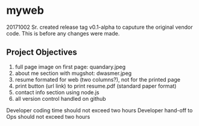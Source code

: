 # myweb

20171002  Sr.  created release tag v0.1-alpha to caputure the original vendor
               code. This is before any changes were made.

## Project Objectives

1. full page image on first page: quandary.jpeg
2. about me section with mugshot: dwasmer.jpeg
3. resume formated for web (two columns?), not for the printed page
4. print button (url link) to print resume.pdf (standard paper format)
5. contact info section using node.js
6. all version control handled on github

Developer coding time should not exceed two hours
Developer hand-off to Ops should not exceed two hours

